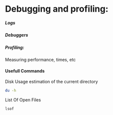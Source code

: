# Debugging and profiling:
 
##### Logs
##### Debuggers
##### Profiling:
Measuring performance, times, etc


#### Usefull Commands

Disk Usage estimation of the current directory
```sh
du -h

```
List Of Open Files
```sh
lsof
```
